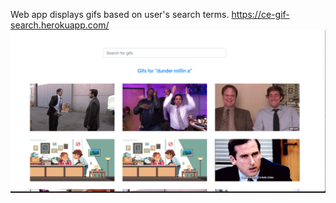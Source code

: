 Web app displays gifs based on user's search terms. 
https://ce-gif-search.herokuapp.com/
![screenshot](/static/img/screenshot.png)
